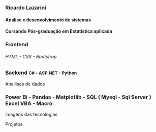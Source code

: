 <h3>Ricardo Lazarini</h3>
<h4>Analise e desenvolvimento de sistemas</h4>
<h4> Cursando Pós-graduação em Estatística aplicada </h4>
<h3>Frontend <h6>HTML -  CSS - Bootstrap</h6></h3>


<h3>Backend <small> C# - ASP.NET - Python  </small></h3>



Anallises de dados
<h3> Power Bi - Pandas - Matplotlib - SQL ( Mysql - Sql Server ) Excel VBA - Macro </h3>

imagens das tecnologias

Projetos
